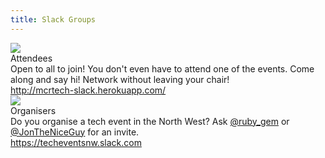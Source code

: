 ```yaml
---
title: Slack Groups
---
```

<div class="ui cards">
  <div class="card">
    <a class="image">
      <img src="https://s3-eu-west-1.amazonaws.com/uploads-eu.hipchat.com/49695/335617/ufI3IUEuNupntbL/mcrslack.png">
    </a>
    <div class="content">
      <a class="header">Attendees</a>
      <div class="description">
        Open to all to join! You don't even have to attend one of the events. Come along and say hi! Network without leaving your chair!
        <div class="ui divider"></div>
        <a href="http://mcrtech-slack.herokuapp.com/"><i class="world icon"></i>http://mcrtech-slack.herokuapp.com/</a>
      </div>
    </div>
  </div>

  <div class="card">
    <a class="image">
      <img src="https://s3-eu-west-1.amazonaws.com/uploads-eu.hipchat.com/49695/335617/otIzIFz31DpAllT/mcrorganisersslack.png">
    </a>
    <div class="content">
      <a class="header">Organisers</a>
      <div class="description">
        Do you organise a tech event in the North West? Ask <a href='twitter.com/ruby_gem'><i class='blue twitter icon'></i>@ruby_gem</a> or <a href='twitter.com/JonTheNiceGuy'><i class='blue twitter icon'></i>@JonTheNiceGuy</a> for an invite.
        <div class="ui divider"></div>
        <a href="https://techeventsnw.slack.com"><i class="world icon"></i>https://techeventsnw.slack.com</a>
      </div>
    </div>
  </div>
</div>


